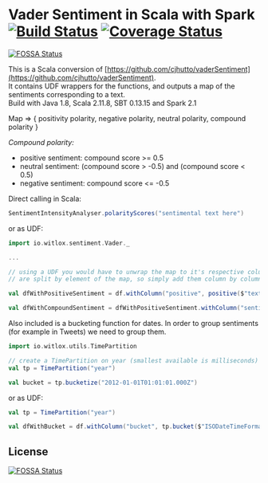 # Vader Sentiment in Scala with Spark [![Build Status](https://travis-ci.org/witlox/sentiment-utils.svg?branch=master)](https://travis-ci.org/witlox/sentiment-utils) [![Coverage Status](https://coveralls.io/repos/github/witlox/sentiment-utils/badge.svg?branch=master)](https://coveralls.io/github/witlox/sentiment-utils?branch=master)
[![FOSSA Status](https://app.fossa.io/api/projects/git%2Bgithub.com%2Fwitlox%2Fsentiment-utils.svg?type=shield)](https://app.fossa.io/projects/git%2Bgithub.com%2Fwitlox%2Fsentiment-utils?ref=badge_shield)

This is a Scala conversion of [https://github.com/cjhutto/vaderSentiment](https://github.com/cjhutto/vaderSentiment).  
It contains UDF wrappers for the functions, and outputs a map of the sentiments corresponding to a text.  
Build with Java 1.8, Scala 2.11.8, SBT 0.13.15 and Spark 2.1

Map => { positivity polarity, negative polarity, neutral polarity, compound polarity }

_Compound polarity:_
* positive sentiment: compound score >= 0.5
* neutral sentiment: (compound score > -0.5) and (compound score < 0.5)
* negative sentiment: compound score <= -0.5

Direct calling in Scala:
```scala
SentimentIntensityAnalyser.polarityScores("sentimental text here") 
``` 

or as UDF:

```scala
import io.witlox.sentiment.Vader._

...

// using a UDF you would have to unwrap the map to it's respective columns, here the functions
// are split by element of the map, so simply add them column by column

val dfWithPositiveSentiment = df.withColumn("positive", positive($"text"))

val dfWithCompoundSentiment = dfWithPositiveSentiment.withColumn("sentiment", compound($"text"))

```

Also included is a bucketing function for dates. In order to group sentiments (for example in Tweets) we need to group them.

```scala
import io.witlox.utils.TimePartition

// create a TimePartition on year (smallest available is milliseconds)
val tp = TimePartition("year")

val bucket = tp.bucketize("2012-01-01T01:01:01.000Z")

```

or as UDF:

```scala
val tp = TimePartition("year")

val dfWithBucket = df.withColumn("bucket", tp.bucket($"ISODateTimeFormatString"))

```


## License
[![FOSSA Status](https://app.fossa.io/api/projects/git%2Bgithub.com%2Fwitlox%2Fsentiment-utils.svg?type=large)](https://app.fossa.io/projects/git%2Bgithub.com%2Fwitlox%2Fsentiment-utils?ref=badge_large)